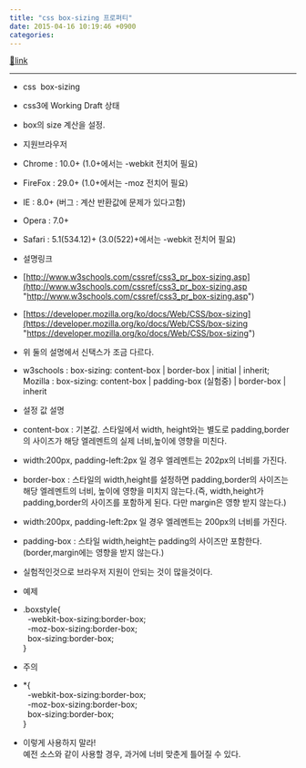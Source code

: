 ```yaml
---
title: "css box-sizing 프로퍼티"
date: 2015-04-16 10:19:46 +0900
categories: 
---
```

[🔗link](http://www.mins01.com/mh/tech/read/937)
***


- css  box-sizing
- css3에 Working Draft 상태
- box의 size 계산을 설정.

- 지원브라우저
- Chrome : 10.0+ (1.0+에서는 -webkit 전치어 필요)
- FireFox : 29.0+ (1.0+에서는 -moz 전치어 필요)
- IE : 8.0+ (버그 : 계산 반환값에 문제가 있다고함)
- Opera : 7.0+
- Safari : 5.1(534.12)+ (3.0(522)+에서는 -webkit 전치어 필요)

- 설명링크
- [http://www.w3schools.com/cssref/css3_pr_box-sizing.asp](http://www.w3schools.com/cssref/css3_pr_box-sizing.asp "http://www.w3schools.com/cssref/css3_pr_box-sizing.asp")
- [https://developer.mozilla.org/ko/docs/Web/CSS/box-sizing](https://developer.mozilla.org/ko/docs/Web/CSS/box-sizing "https://developer.mozilla.org/ko/docs/Web/CSS/box-sizing")
- 위 둘의 설명에서 신택스가 조금 다르다.
- w3schools : box-sizing: content-box | border-box | initial | inherit;  
Mozilla : box-sizing: content-box | padding-box (실험중) | border-box | inherit


- 설정 값 설명
- content-box : 기본값. 스타일에서 width, height와는 별도로 padding,border의 사이즈가 해당 엘레멘트의 실제 너비,높이에 영향을 미친다.
- width:200px, padding-left:2px 일 경우 엘레멘트는 202px의 너비를 가진다.

- border-box : 스타일의 width,height를 설정하면 padding,border의 사이즈는 해당 엘레멘트의 너비, 높이에 영향을 미치지 않는다.(즉, width,height가 padding,border의 사이즈를 포함하게 된다. 다만 margin은 영향 받지 않는다.)
- width:200px, padding-left:2px 일 경우 엘레멘트는 200px의 너비를 가진다.

- padding-box : 스타일 width,height는 padding의 사이즈만 포함한다.(border,margin에는 영향을 받지 않는다.)
- 실험적인것으로 브라우저 지원이 안되는 것이 많을것이다.


- 예제
- .boxstyle{  
  -webkit-box-sizing:border-box;   
  -moz-box-sizing:border-box;   
  box-sizing:border-box;   
}

- 주의
- *{  
  -webkit-box-sizing:border-box;   
  -moz-box-sizing:border-box;   
  box-sizing:border-box;   
}
- 이렇게 사용하지 말라!  
예전 소스와 같이 사용할 경우, 과거에 너비 맞춘게 틀어질 수 있다.




